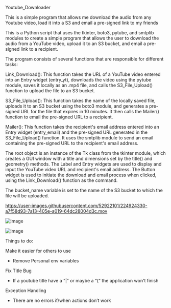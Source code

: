Youtube_Downloader


This is a simple program that allows me download the audio from any Youtube video, load it into a S3 and email a
pre-signed link to my friends
















This is a Python script that uses the tkinter, boto3, pytube, and smtplib modules to create a simple program that allows the user to download the audio from a YouTube video, upload it to an S3 bucket, and email a pre-signed link to a recipient.

The program consists of several functions that are responsible for different tasks:

Link_Download(): This function takes the URL of a YouTube video entered into an Entry widget (entry_yt), downloads the video using the pytube module, saves it locally as an .mp4 file, and calls the S3_File_Upload() function to upload the file to an S3 bucket.

S3_File_Upload(): This function takes the name of the locally saved file, uploads it to an S3 bucket using the boto3 module, and generates a pre-signed URL for the file that expires in 10 minutes. It then calls the Mailer() function to email the pre-signed URL to a recipient.

Mailer(): This function takes the recipient's email address entered into an Entry widget (entry_email) and the pre-signed URL generated in the S3_File_Upload() function. It uses the smtplib module to send an email containing the pre-signed URL to the recipient's email address.

The root object is an instance of the Tk class from the tkinter module, which creates a GUI window with a title and dimensions set by the title() and geometry() methods. The Label and Entry widgets are used to display and input the YouTube video URL and recipient's email address. The Button widget is used to initiate the download and email process when clicked, using the Link_Download() function as the command.

The bucket_name variable is set to the name of the S3 bucket to which the file will be uploaded.




https://user-images.githubusercontent.com/52922101/224924330-a7f58d93-7a13-405e-a019-64dc28004d3c.mov






![image](https://user-images.githubusercontent.com/52922101/217215324-c6092ee6-6f3f-4bb4-beec-ac35f5b4304b.png)




![image](https://user-images.githubusercontent.com/52922101/217215567-7ae5d761-d343-488e-8b9f-03f0c2e015d4.png)









Things to do:

Make it easier for others to use 
 -	Remove Personal env variables

Fix Title Bug 
 - If a youtube title have a “|” or maybe a “(“ the application won't finish


Exception Handling
 - There are no errors if/when actions don’t work    
